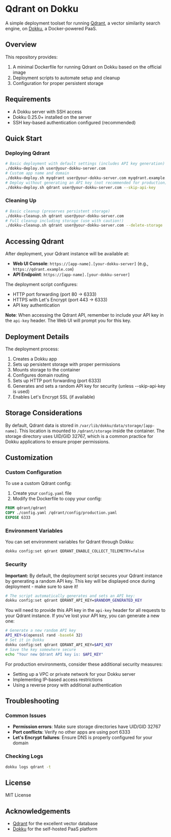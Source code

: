 # Qdrant on Dokku
A simple deployment toolset for running [Qdrant](https://qdrant.tech/), a vector similarity search engine, on [Dokku](https://dokku.com/), a Docker-powered PaaS.
## Overview
This repository provides:
1. A minimal Dockerfile for running Qdrant on Dokku based on the official image
2. Deployment scripts to automate setup and cleanup
3. Configuration for proper persistent storage
## Requirements
- A Dokku server with SSH access
- Dokku 0.25.0+ installed on the server
- SSH key-based authentication configured (recommended)
## Quick Start
### Deploying Qdrant
```bash
# Basic deployment with default settings (includes API key generation)
./dokku-deploy.sh user@your-dokku-server.com
# Custom app name and domain
./dokku-deploy.sh myqdrant user@your-dokku-server.com myqdrant.example.com
# Deploy without generating an API key (not recommended for production)
./dokku-deploy.sh qdrant user@your-dokku-server.com --skip-api-key
```
### Cleaning Up
```bash
# Basic cleanup (preserves persistent storage)
./dokku-cleanup.sh qdrant user@your-dokku-server.com
# Full cleanup including storage (use with caution!)
./dokku-cleanup.sh qdrant user@your-dokku-server.com --delete-storage
```
## Accessing Qdrant

After deployment, your Qdrant instance will be available at:

- **Web UI Console**: `https://[app-name].[your-dokku-server]` 
  (e.g., `https://qdrant.example.com`)
- **API Endpoint**: `https://[app-name].[your-dokku-server]`

The deployment script configures:
- HTTP port forwarding (port 80 → 6333)
- HTTPS with Let's Encrypt (port 443 → 6333)
- API key authentication

**Note**: When accessing the Qdrant API, remember to include your API key in the `api-key` header. The Web UI will prompt you for this key.

## Deployment Details
The deployment process:
1. Creates a Dokku app
2. Sets up persistent storage with proper permissions
3. Mounts storage to the container
4. Configures domain routing
5. Sets up HTTP port forwarding (port 6333)
6. Generates and sets a random API key for security (unless --skip-api-key is used)
7. Enables Let's Encrypt SSL (if available)
## Storage Considerations
By default, Qdrant data is stored in `/var/lib/dokku/data/storage/[app-name]`. This location is mounted to `/qdrant/storage` inside the container.
The storage directory uses UID/GID 32767, which is a common practice for Dokku applications to ensure proper permissions.
## Customization
### Custom Configuration
To use a custom Qdrant config:
1. Create your `config.yaml` file
2. Modify the Dockerfile to copy your config:
```dockerfile
FROM qdrant/qdrant
COPY ./config.yaml /qdrant/config/production.yaml
EXPOSE 6333
```
### Environment Variables
You can set environment variables for Qdrant through Dokku:
```bash
dokku config:set qdrant QDRANT_ENABLE_COLLECT_TELEMETRY=false
```
### Security
**Important:** By default, the deployment script secures your Qdrant instance by generating a random API key. This key will be displayed once during deployment - make sure to save it!
```bash
# The script automatically generates and sets an API key:
dokku config:set qdrant QDRANT_API_KEY=$RANDOM_GENERATED_KEY
```
You will need to provide this API key in the `api-key` header for all requests to your Qdrant instance.
If you've lost your API key, you can generate a new one:
```bash
# Generate a new random API key
API_KEY=$(openssl rand -base64 32)
# Set it in Dokku
dokku config:set qdrant QDRANT_API_KEY=$API_KEY
# Save the key somewhere secure
echo "Your new Qdrant API key is: $API_KEY"
```
For production environments, consider these additional security measures:
- Setting up a VPC or private network for your Dokku server
- Implementing IP-based access restrictions
- Using a reverse proxy with additional authentication
## Troubleshooting
### Common Issues
- **Permission errors**: Make sure storage directories have UID/GID 32767
- **Port conflicts**: Verify no other apps are using port 6333
- **Let's Encrypt failures**: Ensure DNS is properly configured for your domain
### Checking Logs
```bash
dokku logs qdrant -t
```
## License
MIT License
## Acknowledgements
- [Qdrant](https://qdrant.tech/) for the excellent vector database
- [Dokku](https://dokku.com/) for the self-hosted PaaS platform
